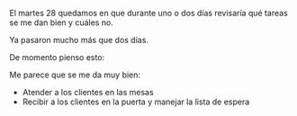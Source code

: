 El martes 28 quedamos en que durante uno o dos días revisaría qué tareas se me dan bien y cuáles no.

Ya pasaron mucho más que dos días.

De momento pienso esto:

Me parece que se me da muy bien:
- Atender a los clientes en las mesas
- Recibir a los clientes en la puerta y manejar la lista de espera